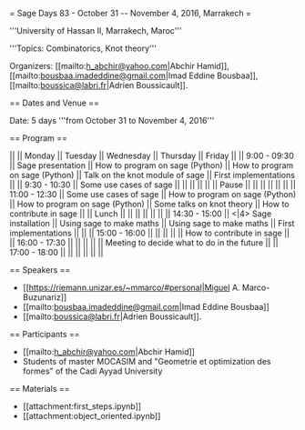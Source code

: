 = Sage Days 83 - October 31 -- November 4, 2016, Marrakech =



'''University of Hassan II, Marrakech, Maroc'''

'''Topics: Combinatorics, Knot theory'''

Organizers: [[mailto:h_abchir@yahoo.com|Abchir Hamid]], [[mailto:bousbaa.imadeddine@gmail.com|Imad Eddine Bousbaa]],
[[mailto:boussica@labri.fr|Adrien Boussicault]]. 

== Dates and Venue ==

Date: 5 days '''from October 31 to November 4, 2016'''

== Program ==

|| || Monday || Tuesday || Wednesday || Thursday || Friday ||
|| 9:00 - 09:30 || Sage presentation || How to program on sage (Python) || How to program on sage (Python) || Talk on the knot module of sage || First implementations ||
|| 9:30 - 10:30 || Some use cases of sage ||  ||  ||  || ||
|| Pause ||  ||  ||  ||  || ||
|| 11:00 - 12:30 || Some use cases of sage || How to program on sage (Python) || How to program on sage (Python) || Some talks on knot theory || How to contribute in sage ||
|| Lunch ||  ||  ||  ||  ||  ||
|| 14:30 - 15:00 || <|4>  Sage installation || Using sage to make maths || Using sage to make maths || First implementations || ||
|| 15:00 - 16:00 ||  ||  ||  ||  || How to contribute in sage ||
|| 16:00 - 17:30 ||  ||  ||  ||  || Meeting to decide what to do in the future ||
|| 17:00 - 18:00 ||  ||  ||  ||  || ||



== Speakers ==

 * [[https://riemann.unizar.es/~mmarco/#personal|Miguel A. Marco-Buzunariz]]
 * [[mailto:bousbaa.imadeddine@gmail.com|Imad Eddine Bousbaa]]
 * [[mailto:boussica@labri.fr|Adrien Boussicault]]. 

== Participants ==

* [[mailto:h_abchir@yahoo.com|Abchir Hamid]]
* Students of master MOCASIM and "Geometrie et optimization des formes" of the Cadi Ayyad University


== Materials ==

 * [[attachment:first_steps.ipynb]]
 * [[attachment:object_oriented.ipynb]]
